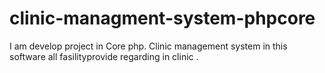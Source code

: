 # clinic-managment-system-phpcore
I am develop project in Core php. Clinic management system in this software all fasilityprovide  regarding in clinic .  
